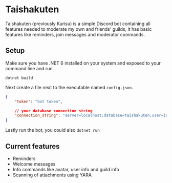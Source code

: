 # Taishakuten

Taishakuten (previously Kurisu) is a simple Discord bot containing all features needed to moderate my own and friends' guilds, it has basic features like reminders, join messages and moderator commands.

## Setup

Make sure you have .NET 6 installed on your system and exposed to your command line and run

```
dotnet build
```

Next create a file next to the executable named `config.json`.

```json
{
    "token": "bot token",

    // your database connection string
    "connection_string": "server=localhost;database=taishakuten;user=indra",
}
```

Lastly run the bot, you could also `dotnet run`

## Current features

* Reminders
* Welcome messages
* Info commands like avatar, user info and guild info
* Scanning of attachments using YARA
